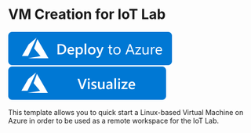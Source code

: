 # VM Creation for IoT Lab

[![Deploy To Azure](https://raw.githubusercontent.com/GiovanniGrieco/iod-sim-workspace-quickstart/master/images/deploytoazure.svg?sanitize=true)](https://portal.azure.com/#create/Microsoft.Template/uri/https%3A%2F%2Fraw.githubusercontent.com%2FGiovanniGrieco%2Fiod-sim-workspace-quickstart%2Fmaster%2Fazuredeploy.json)
[![Visualize](https://raw.githubusercontent.com/GiovanniGrieco/iod-sim-workspace-quickstart/master/images/visualizebutton.svg?sanitize=true)](http://armviz.io/#/?load=https%3A%2F%2Fraw.githubusercontent.com%2FGiovanniGrieco%2Fiod-sim-workspace-quickstart%2Fmaster%2Fazuredeploy.json)

This template allows you to quick start a Linux-based Virtual Machine on Azure in order to be used as a remote workspace for the IoT Lab.
